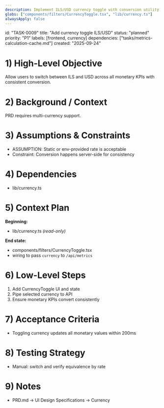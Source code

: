```yaml
---
description: Implement ILS/USD currency toggle with conversion utility
globs: ["components/filters/CurrencyToggle.tsx", "lib/currency.ts"]
alwaysApply: false
---
```


id: "TASK-0009"
title: "Add currency toggle ILS/USD"
status: "planned"
priority: "P1"
labels: [frontend, currency]
dependencies: ["tasks/metrics-calculation-cache.md"]
created: "2025-09-24"

# 1) High-Level Objective

Allow users to switch between ILS and USD across all monetary KPIs with consistent conversion.

# 2) Background / Context

PRD requires multi-currency support.

# 3) Assumptions & Constraints

- ASSUMPTION: Static or env-provided rate is acceptable
- Constraint: Conversion happens server-side for consistency

# 4) Dependencies

- lib/currency.ts

# 5) Context Plan

**Beginning:**
- lib/currency.ts _(read-only)_

**End state:**
- components/filters/CurrencyToggle.tsx
- wiring to pass `currency` to `/api/metrics`

# 6) Low-Level Steps

1. Add CurrencyToggle UI and state
2. Pipe selected currency to API
3. Ensure monetary KPIs convert consistently

# 7) Acceptance Criteria

- Toggling currency updates all monetary values within 200ms

# 8) Testing Strategy

- Manual: switch and verify equivalence by rate

# 9) Notes

- PRD.md → UI Design Specifications → Currency



